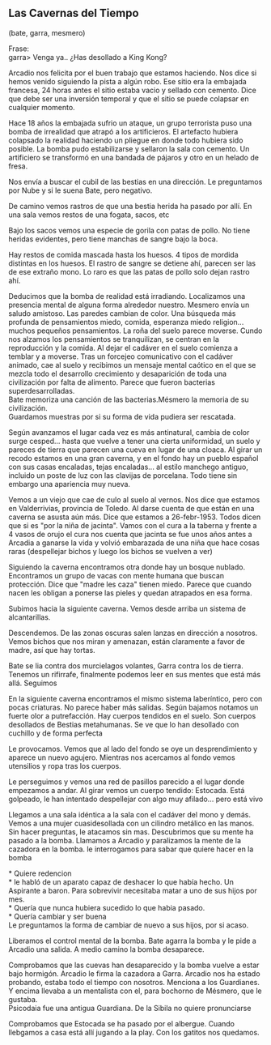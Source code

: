 ##  **Las Cavernas del Tiempo**

(bate, garra, mesmero)

Frase:  
garra\> Venga ya.. ¿Has desollado a King Kong?

Arcadio nos felicita por el buen trabajo que estamos haciendo. Nos dice si hemos venido siguiendo la pista a algún robo. Ese sitio era la embajada francesa, 24 horas antes el sitio estaba vacio y sellado con cemento. Dice que debe ser una inversión temporal y que el sitio se puede colapsar en cualquier momento. 

Hace 18 años la embajada sufrio un ataque, un grupo terrorista puso una bomba de irrealidad que atrapó a los artificieros. El artefacto hubiera colapsado la realidad haciendo un pliegue en donde todo hubiera sido posible. La bomba pudo estabilizarse y sellaron la sala con cemento. Un artificiero se transformó en una bandada de pájaros y otro en un helado de fresa. 

Nos envía a buscar el cubil de las bestias en una dirección. Le preguntamos por Nube y si le suena Bate, pero negativo.

De camino vemos rastros de que una bestia herida ha pasado por allí. En una sala vemos restos de una fogata, sacos, etc

Bajo los sacos vemos una especie de gorila con patas de pollo. No tiene heridas evidentes, pero tiene manchas de sangre bajo la boca.

Hay restos de comida mascada hasta los huesos. 4 tipos de mordida distintas en los huesos. El rastro de sangre se detiene ahí, parecen ser las de ese extraño mono. Lo raro es que las patas de pollo solo dejan rastro ahí.

Deducimos que la bomba de realidad está irradiando. Localizamos una presencia mental de alguna forma alrededor nuestro. Mesmero envía un saludo amistoso. Las paredes cambian de color. Una búsqueda más profunda de pensamientos miedo, comida, esperanza miedo religion... muchos pequeños pensamientos. La roña del suelo parece moverse. Cundo nos alzamos los pensamientos se tranquilizan, se centran en la reproducción y la comida. Al dejar el cadáver en el suelo comienza a temblar y a moverse. Tras un forcejeo comunicativo con el cadáver animado, cae al suelo y recibimos un mensaje mental caótico en el que se mezcla todo el desarrollo crecimiento y desaparición de toda una civilización por falta de alimento. Parece que fueron bacterias superdesarrolladas.   
Bate memoriza una canción de las bacterias.Mésmero la memoria de su civilización.  
Guardamos muestras por si su forma de vida pudiera ser rescatada.

Según avanzamos el lugar cada vez es más antinatural, cambia de color surge cesped... hasta que vuelve a tener una cierta uniformidad, un suelo y pareces de tierra que parecen una cueva en lugar de una cloaca. Al girar un recodo estamos en una gran caverna, y en el fondo hay un pueblo español con sus casas encaladas, tejas encaladas... al estilo manchego antiguo, incluido un poste de luz con las clavijas de porcelana. Todo tiene sin embargo una apariencia muy nueva.

Vemos a un viejo que cae de culo al suelo al vernos. Nos dice que estamos en Valderrivias, provincia de Toledo. Al darse cuenta de que están en una caverna se asusta aún más. Dice que estamos a 26-febr-1953. Todos dicen que si es "por la niña de jacinta". Vamos con el cura a la taberna y frente a 4 vasos de orujo el cura nos cuenta que jacinta se fue unos años antes a Arcadia a ganarse la vida y volvió embarazada de una niña que hace cosas raras (despellejar bichos y luego los bichos se vuelven a ver)

Siguiendo la caverna encontramos otra donde hay un bosque nublado. Encontramos un grupo de vacas con mente humana que buscan protección. Dice que "madre les caza" tienen miedo. Parece que cuando nacen les obligan a ponerse las pieles y quedan atrapados en esa forma.  
   
Subimos hacia la siguiente caverna. Vemos desde arriba un sistema de alcantarillas.

Descendemos. De las zonas oscuras salen lanzas en dirección a nosotros. Vemos bichos que nos miran y amenazan, están claramente a favor de madre, así que hay tortas.

Bate se lia contra dos murcielagos volantes, Garra contra los de tierra. Tenemos un rifirrafe, finalmente podemos leer en sus mentes que está más allá. Seguimos

En la siguiente caverna encontramos el mismo sistema laberíntico, pero con pocas criaturas. No parece haber más salidas. Según bajamos notamos un fuerte olor a putrefacción. Hay cuerpos tendidos en el suelo. Son cuerpos desollados de Bestias metahumanas. Se ve que lo han desollado con cuchillo y de forma perfecta

Le provocamos. Vemos que al lado del fondo se oye un desprendimiento y aparece un nuevo agujero. Mientras nos acercamos al fondo vemos utensilios y ropa tras los cuerpos.

Le perseguimos y vemos una red de pasillos parecido a el lugar donde empezamos a andar. Al girar vemos un cuerpo tendido: Estocada. Está golpeado, le han intentado despellejar con algo muy afilado... pero está vivo

Llegamos a una sala idéntica a la sala con el cadáver del mono y demás. Vemos a una mujer cuasidesollada con un cilindro metálico en las manos. Sin hacer preguntas, le atacamos sin mas. Descubrimos que su mente ha pasado a la bomba. Llamamos a Arcadio y paralizamos la mente de la cazadora en la bomba. le interrogamos para sabar que quiere hacer en la bomba

  \* Quiere redencion  
  \* le habló de un aparato capaz de deshacer lo que había hecho. Un Aspirante a baron. Para sobrevivir necesitaba matar a uno de sus hijos por mes.  
  \* Quería que nunca hubiera sucedido lo que habia pasado.  
  \* Quería cambiar y ser buena  
Le preguntamos la forma de cambiar de nuevo a sus hijos, por si acaso. 

Liberamos el control mental de la bomba. Bate agarra la bomba y le pide a Arcadio una salida. A medio camino la bomba desaparece.

Comprobamos que las cuevas han desaparecido y la bomba vuelve a estar bajo hormigón. Arcadio le firma la cazadora a Garra. Arcadio nos ha estado probando, estaba todo el tiempo con nosotros. Menciona a los Guardianes. Y encima llevaba a un mentalista con el, para bochorno de Mésmero, que le gustaba.  
Psicodaia fue una antigua Guardiana. De la Sibila no quiere pronunciarse

Comprobamos que Estocada se ha pasado por el albergue. Cuando llebgamos a casa está allí jugando a la play. Con los gatitos nos quedamos.